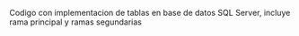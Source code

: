 Codigo  con implementacion de tablas  en base de datos  SQL Server,  incluye rama principal y ramas segundarias
